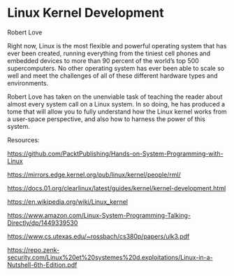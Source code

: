 # Linux Kernel Development
Robert Love

Right now, Linux is the most flexible and powerful operating system that has ever been created, running everything from the tiniest cell phones and embedded devices to more than 90 percent of the world’s top 500 supercomputers. No other operating system has ever been able to scale so well and meet the challenges of all of these different hardware types and environments.

Robert Love has taken on the unenviable task of teaching the reader about almost every system call on a Linux system. In so doing, he has produced a tome that will allow you to fully understand how the Linux kernel works from a user-space perspective, and also how to harness the power of this system.

Resources: 

https://github.com/PacktPublishing/Hands-on-System-Programming-with-Linux

https://mirrors.edge.kernel.org/pub/linux/kernel/people/rml/

https://docs.01.org/clearlinux/latest/guides/kernel/kernel-development.html

https://en.wikipedia.org/wiki/Linux_kernel

https://www.amazon.com/Linux-System-Programming-Talking-Directly/dp/1449339530

https://www.cs.utexas.edu/~rossbach/cs380p/papers/ulk3.pdf

https://repo.zenk-security.com/Linux%20et%20systemes%20d.exploitations/Linux-in-a-Nutshell-6th-Edition.pdf
